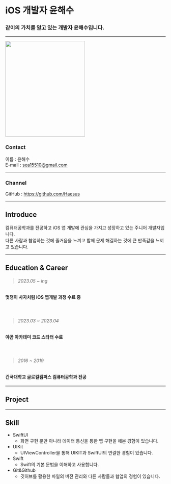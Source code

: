 # iOS 개발자 윤해수

<h3> 같이의 가치를 알고 있는 개발자 윤해수입니다. </h3>

---

<img src="./ProfilePhoto.jpeg" width= "250" height= "300">

### Contact
이름 : 윤해수 <br>
E-mail : sea15510@gmail.com


---

### Channel
GitHub : https://github.com/Haesus

---

## Introduce

컴퓨터공학과를 전공하고 iOS 앱 개발에 관심을 가지고 성장하고 있는 주니어 개발자입니다. <br>
다른 사람과 협업하는 것에 즐거움을 느끼고 함께 문제 해결하는 것에 큰 만족감을 느끼고 있습니다. <br>


---

## Education & Career

> ###### 2023.05 ~ ing
#### 멋쟁이 사자처럼  iOS 앱개발 과정 수료 중 
<br>

> ###### 2023.03 ~ 2023.04
#### 야곰 아카데미 코드 스타터 수료
<br>

> ###### 2016 ~ 2019
#### 건국대학교 글로컬캠퍼스 컴퓨터공학과 전공

---

## Project



---

## Skill

* SwiftUI
  + 화면 구현 뿐만 아니라 데이터 통신을 통한 앱 구현을 해본 경험이 있습니다.
* UIKit
  + UIViewController을 통해 UIKIT과 SwiftUI의 연결한 경험이 있습니다.
* Swift
  + Swift의 기본 문법을 이해하고 사용합니다.
* Git&Github
  + 깃허브를 활용한 파일의 버전 관리와 다른 사람들과 협업의 경험이 있습니다.
